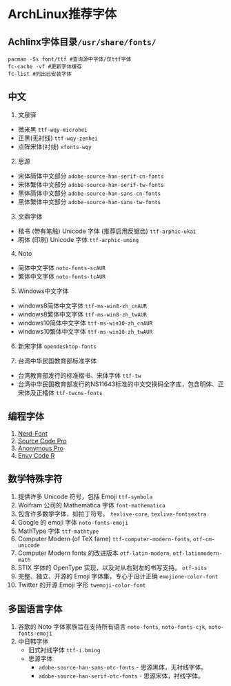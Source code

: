 # ArchLinux推荐字体

## Achlinx字体目录`/usr/share/fonts/`
```shell
pacman -Ss font/ttf #查询源中字体/仅ttf字体
fc-cache -vf #更新字体缓存
fc-list #列出已安装字体
```

## 中文

1. 文泉驿
- 微米黑
    `ttf-wqy-microhei`
- 正黑(无衬线)
    `ttf-wqy-zenhei`
- 点阵宋体(衬线)
    `xfonts-wqy`

2. 思源
- 宋体简体中文部分
    `adobe-source-han-serif-cn-fonts`
- 宋体繁体中文部分
    `adobe-source-han-serif-tw-fonts`
- 黑体简体中文部分
    `adobe-source-han-sans-cn-fonts`
- 黑体繁体中文部分
    `adobe-source-han-sans-tw-fonts`

3. 文鼎字体
- 楷书 (带有笔触) Unicode 字体 (推荐启用反锯齿)
    `ttf-arphic-ukai`
- 明体 (印刷) Unicode 字体
    `ttf-arphic-uming`

4. Noto
- 简体中文字体
    `noto-fonts-scAUR`
- 繁体中文字体
    `noto-fonts-tcAUR`

5. Windows中文字体

- windows8简体中文字体
    `ttf-ms-win8-zh_cnAUR`
- windows8繁体中文字体
    `ttf-ms-win8-zh_twAUR`
- windows10简体中文字体
    `ttf-ms-win10-zh_cnAUR`
- windows10繁体中文字体
    `ttf-ms-win10-zh_twAUR`

6. 新宋字体
    `opendesktop-fonts`

7. 台湾中华民国教育部标准字体
- 台湾教育部发行的标准楷书、宋体字体
    `ttf-tw`
- 台湾中华民国教育部发行的NS11643标准的中文交换码全字库，包含明体、正宋体及正楷体
    `ttf-twcns-fonts`

## 编程字体
1. [Nerd-Font](https://github.com/ryanoasis/nerd-fonts/releases)
2. [Source Code Pro](https://github.com/adobe-fonts/source-code-pro)
3. [Anonymous Pro](https://www.marksimonson.com/fonts/view/anonymous-pro)
4. [Envy Code R](https://damieng.com/blog/2008/05/26/envy-code-r-preview-7-coding-font-released)

## 数学特殊字符
1. 提供许多 Unicode 符号，包括 Emoji
    `ttf-symbola`
2. Wolfram 公司的 Mathematica 字体
    `font-mathematica`
3. 包含许多数学字体，如拉丁符号。
    `texlive-core`, `texlive-fontsextra`
4. Google 的 emoji 字体
    `noto-fonts-emoji`
5. MathType 字体
    `ttf-mathtype`
6. Computer Modern (of TeX fame)
    `ttf-computer-modern-fonts`, `otf-cm-unicode`
7. Computer Modern fonts 的改进版本
    `otf-latin-modern`, `otf-latinmodern-math`
8. STIX 字体的 OpenType 实现，以及对从右到左的书写支持。
    `otf-xits`
9. 完整、独立、开源的 Emoji 字体集，专心于设计正确
    `emojione-color-font`
10. Twitter 的开源 Emoji 字形
    `twemoji-color-font`

## 多国语言字体
1. 谷歌的 Noto 字体家族旨在支持所有语言
    `noto-fonts`, `noto-fonts-cjk`, `noto-fonts-emoji`
2. 中日韩字体
    * 旧式衬线字体
         `ttf-i.bming`
    * 思源字体
         - `adobe-source-han-sans-otc-fonts` - 思源黑体，无衬线字体。
         - `adobe-source-han-serif-otc-fonts` - 思源宋体，衬线字体。

